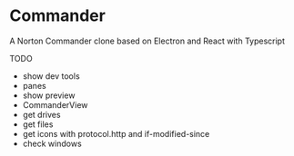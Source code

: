 # Commander
A Norton Commander clone based on Electron and React with Typescript

TODO
* show dev tools
* panes
* show preview 
* CommanderView
* get drives
* get files
* get icons with protocol.http and if-modified-since
* check windows
